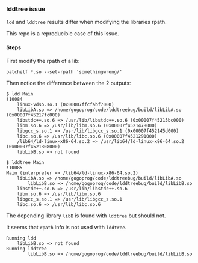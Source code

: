 ### lddtree issue

`ldd` and `lddtree` results differ when modifying the libraries rpath.

This repo is a reproducible case of this issue.


#### Steps

First modify the rpath of a lib:

```shell
patchelf *.so --set-rpath 'somethingwrong/'
```

Then notice the difference between the 2 outputs:

```shell
$ ldd Main                                                                                                                                                                       !10084
	linux-vdso.so.1 (0x00007ffcfabf7000)
	libLibA.so => /home/gogoprog/code/lddtreebug/build/libLibA.so (0x00007f45217fc000)
	libstdc++.so.6 => /usr/lib/libstdc++.so.6 (0x00007f45215bc000)
	libm.so.6 => /usr/lib/libm.so.6 (0x00007f4521478000)
	libgcc_s.so.1 => /usr/lib/libgcc_s.so.1 (0x00007f452145d000)
	libc.so.6 => /usr/lib/libc.so.6 (0x00007f4521291000)
	/lib64/ld-linux-x86-64.so.2 => /usr/lib64/ld-linux-x86-64.so.2 (0x00007f4521808000)
	libLibB.so => not found

```

```shell
$ lddtree Main                                                                                                                                                                   !10085
Main (interpreter => /lib64/ld-linux-x86-64.so.2)
    libLibA.so => /home/gogoprog/code/lddtreebug/build/libLibA.so
        libLibB.so => /home/gogoprog/code/lddtreebug/build/libLibB.so
    libstdc++.so.6 => /usr/lib/libstdc++.so.6
    libm.so.6 => /usr/lib/libm.so.6
    libgcc_s.so.1 => /usr/lib/libgcc_s.so.1
    libc.so.6 => /usr/lib/libc.so.6
```

The depending library `libB` is found with `lddtree` but should not.

It seems that `rpath` info is not used with `lddtree`.

```
Running ldd
	libLibB.so => not found
Running lddtree
        libLibB.so => /home/gogoprog/code/lddtreebug/build/libLibB.so
```



